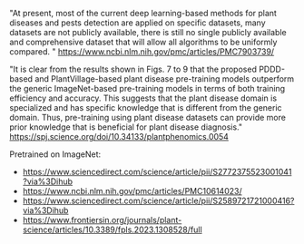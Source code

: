 "At present, most of the current deep learning-based methods for plant diseases and pests detection are applied on specific datasets, many datasets are not publicly available, there is still no single publicly available and comprehensive dataset that will allow all algorithms to be uniformly compared. " https://www.ncbi.nlm.nih.gov/pmc/articles/PMC7903739/

"It is clear from the results shown in Figs. 7 to 9 that the proposed PDDD-based and PlantVillage-based plant disease pre-training models outperform the generic ImageNet-based pre-training models in terms of both training efficiency and accuracy. This suggests that the plant disease domain is specialized and has specific knowledge that is different from the generic domain. Thus, pre-training using plant disease datasets can provide more prior knowledge that is beneficial for plant disease diagnosis." https://spj.science.org/doi/10.34133/plantphenomics.0054

Pretrained on ImageNet:

- https://www.sciencedirect.com/science/article/pii/S2772375523001041?via%3Dihub
- https://www.ncbi.nlm.nih.gov/pmc/articles/PMC10614023/
- https://www.sciencedirect.com/science/article/pii/S2589721721000416?via%3Dihub
- https://www.frontiersin.org/journals/plant-science/articles/10.3389/fpls.2023.1308528/full
